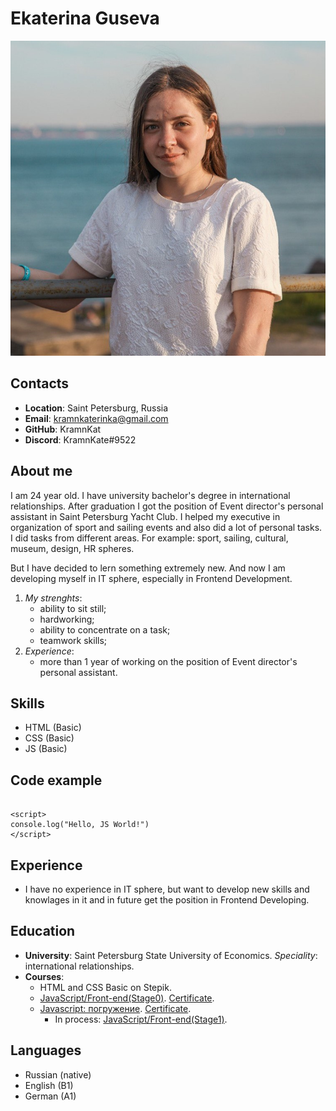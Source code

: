 # Ekaterina Guseva
![My-photo](./assets/Myphoto.jpeg)

## Contacts

* __Location__: Saint Petersburg, Russia
* __Email__: kramnkaterinka@gmail.com
* __GitHub__: KramnKat
* __Discord__: KramnKate#9522

## About me

I am 24 year old. I have university bachelor's degree in international relationships. After graduation I got the position of Event director's personal assistant in Saint Petersburg Yacht Club. I helped my executive in organization of sport and sailing events and also did a lot of personal tasks. I did tasks from different areas. For example: sport, sailing, cultural, museum, design, HR spheres.

But I have decided to lern something extremely new. And now I am developing myself in IT sphere, especially in Frontend Development.

1. *My strenghts*:
   * ability to sit still;
   * hardworking;
   * ability to concentrate on a task;
   * teamwork skills;
2. *Experience*:
   * more than 1 year of working on the position of Event director's personal assistant.

## Skills

* HTML (Basic)
* CSS (Basic)
* JS (Basic)

## Code example

```

<script>
console.log("Hello, JS World!")
</script>

```

## Experience

   * I have no experience in IT sphere, but want to develop new skills and knowlages in it and in future get the position in Frontend Developing. 

## Education
   * __University__: Saint Petersburg State University of Economics. *Speciality*: international relationships.
   * __Courses__: 
      * HTML and CSS Basic on Stepik.
      * [JavaScript/Front-end(Stage0)](https://rs.school/js-stage0/). [Certificate](https://app.rs.school/certificate/j2c51f8t).
      * [Javascript: погружение](https://main.wayup.in/library/course18). [Certificate](https://drive.google.com/file/d/161_XbF2mZMDCH8Dizry1cSnkaC-vhxQp/view?usp=sharing).
		* In process: [JavaScript/Front-end(Stage1)](https://rs.school/js/).

## Languages
   * Russian (native)
   * English (B1)
   * German (A1)